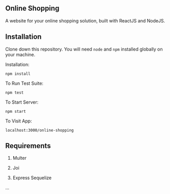 ## Online Shopping

A website for your online shopping solution, built with ReactJS and NodeJS.

## Installation

Clone down this repository. You will need `node` and `npm` installed globally on your machine.  

Installation:

`npm install`  

To Run Test Suite:  

`npm test`  

To Start Server:

`npm start`  

To Visit App:

`localhost:3000/online-shopping`

## Requirements

1. Multer

2. Joi

3. Express Sequelize

...
